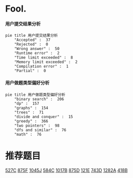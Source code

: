 # Fool.

<!-- tabs:start -->



#### **用户提交结果分析**

```mermaid
pie title 用户提交结果分析
    "Accepted" :  37
    "Rejected" :  0
    "Wrong answer" :  50
    "Runtime error" :  2
    "Time limit exceeded" :  8
    "Memory limit exceeded" :  2
    "Compilation error" :  1
    "Partial" :  0
```

#### **用户做题类型偏好分析**

```mermaid
pie title 用户做题类型偏好分析
    "binary search" :  206
    "dp" :  157
    "graphs" :  154
    "trees" :  71
    "divide and conquer" :  15
    "greedy" :  366
    "two pointers" :  98
    "dfs and similar" :  76
    "math" :  76
```



<!-- tabs:end -->
# 推荐题目
[527C](https://codeforces.com/contest/527/problem/C)
[875F](https://codeforces.com/contest/875/problem/F)
[1045J](https://codeforces.com/contest/1045/problem/J)
[584C](https://codeforces.com/contest/584/problem/C)
[1017B](https://codeforces.com/contest/1017/problem/B)
[875D](https://codeforces.com/contest/875/problem/D)
[121E](https://codeforces.com/contest/121/problem/E)
[743D](https://codeforces.com/contest/743/problem/D)
[1282A](https://codeforces.com/contest/1282/problem/A)
[418B](https://codeforces.com/contest/418/problem/B)
